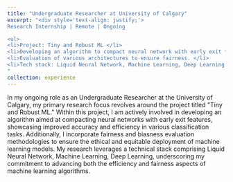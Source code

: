 ```yaml
---
title: "Undergraduate Researcher at University of Calgary"
excerpt: "<div style='text-align: justify;'>
Research Internship | Remote | Ongoing 

<ul>
<li>Project: Tiny and Robust ML </li>
<li>Developing an algorithm to compact neural network with early exit features. </li>
<li>Evaluation of various architectures to ensure fairness. </li>
<li>Tech stack: Liquid Neural Network, Machine Learning, Deep Learning </li>
"
collection: experience
---
```



In my ongoing role as an Undergraduate Researcher at the University of Calgary,  my primary research focus revolves around the project titled "Tiny and Robust ML." Within this project, I am actively involved in developing an algorithm aimed at compacting neural networks with early exit features, showcasing improved accuracy and efficiency in various classification tasks. Additionally, I incorporate fairness and biasness evaluation methodologies to ensure the ethical and equitable deployment of machine learning models. My research leverages a technical stack comprising Liquid Neural Network, Machine Learning, Deep Learning, underscoring my commitment to advancing both the efficiency and fairness aspects of machine learning algorithms.


